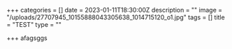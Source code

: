 +++
categories = []
date = 2023-01-11T18:30:00Z
description = ""
image = "/uploads/27707945_10155888043305638_1014715120_o1.jpg"
tags = []
title = "TEST"
type = ""

+++
afagsggs